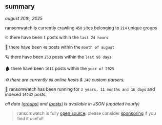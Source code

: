 
## summary
_august 20th, 2025_

ransomwatch is currently crawling `450` sites belonging to `214` unique groups

⏲ there have been `1` posts within the `last 24 hours`

🦈 there have been `48` posts within the `month of august`

🪐 there have been `253` posts within the `last 90 days`

🏚 there have been `1611` posts within the `year of 2025`

_⚙️ there are currently `88` online hosts & `140` custom parsers._

🦕 ransomwatch has been running for `3 years, 11 months and 16 days` and indexed `16242` posts

_all data  [(groups)](http://ransomwhat.telemetry.ltd/groups) and [(posts)](http://ransomwhat.telemetry.ltd/posts) is available in JSON (updated hourly)_

> ransomwatch is fully [open source](https://github.com/joshhighet/ransomwatch#ransomwatch--). please consider [sponsoring](https://github.com/sponsors/joshhighet) if you find it useful!
